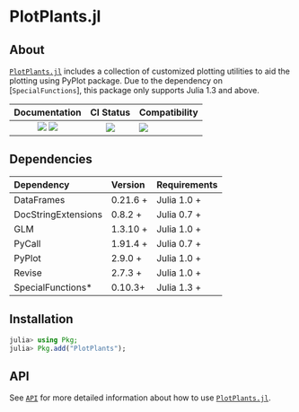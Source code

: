 # PlotPlants.jl

<!-- Links and shortcuts -->
[pp-url]: https://Yujie-W.github.io/PlotPlants.jl
[pp-api]: https://yujie-w.github.io/PlotPlants.jl/stable/API/

[dev-img]: https://img.shields.io/badge/docs-dev-blue.svg
[dev-url]: https://Yujie-W.github.io/PlotPlants.jl/dev/

[rel-img]: https://img.shields.io/badge/docs-stable-blue.svg
[rel-url]: https://Yujie-W.github.io/PlotPlants.jl/stable/

[st-img]: https://github.com/Yujie-W/PlotPlants.jl/workflows/JuliaStable/badge.svg?branch=master
[st-url]: https://github.com/Yujie-W/PlotPlants.jl/actions?query=branch%3A"master"++workflow%3A"JuliaStable"

[v13-img]: https://github.com/Yujie-W/PlotPlants.jl/workflows/Julia-1.3/badge.svg?branch=master
[v13-url]: https://github.com/Yujie-W/PlotPlants.jl/actions?query=branch%3A"master"++workflow%3A"Julia-1.3"


## About

[`PlotPlants.jl`][pp-url] includes a collection of customized plotting utilities to aid the plotting using PyPlot package. Due to the dependency on [`SpecialFunctions`], this package only supports Julia 1.3 and above.

| Documentation                                   | CI Status             | Compatibility           |
|:-----------------------------------------------:|:---------------------:|:------------------------|
| [![][dev-img]][dev-url] [![][rel-img]][rel-url] | [![][st-img]][st-url] | [![][v13-img]][v13-url] |




## Dependencies

| Dependency          | Version  | Requirements |
|:--------------------|:---------|:-------------|
| DataFrames          | 0.21.6 + | Julia 1.0 +  |
| DocStringExtensions | 0.8.2 +  | Julia 0.7 +  |
| GLM                 | 1.3.10 + | Julia 1.0 +  |
| PyCall              | 1.91.4 + | Julia 0.7 +  |
| PyPlot              | 2.9.0 +  | Julia 1.0 +  |
| Revise              | 2.7.3 +  | Julia 1.0 +  |
| SpecialFunctions*   | 0.10.3+  | Julia 1.3 +  |




## Installation
```julia
julia> using Pkg;
julia> Pkg.add("PlotPlants");
```




## API
See [`API`][pp-api] for more detailed information about how to use [`PlotPlants.jl`][pp-url].
